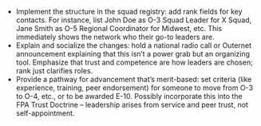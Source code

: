 - Implement the structure in the squad registry: add rank fields for key contacts. For instance, list John Doe as O-3 Squad Leader for X Squad, Jane Smith as O-5 Regional Coordinator for Midwest, etc. This immediately shows the network who their go-to leaders are.  
- Explain and socialize the changes: hold a national radio call or Outernet announcement explaining that this isn’t a power grab but an organizing tool. Emphasize that trust and competence are how leaders are chosen; rank just clarifies roles.  
- Provide a pathway for advancement that’s merit-based: set criteria (like experience, training, peer endorsement) for someone to move from O-3 to O-4, etc., or to be awarded E-10. Possibly incorporate this into the FPA Trust Doctrine – leadership arises from service and peer trust, not self-appointment.